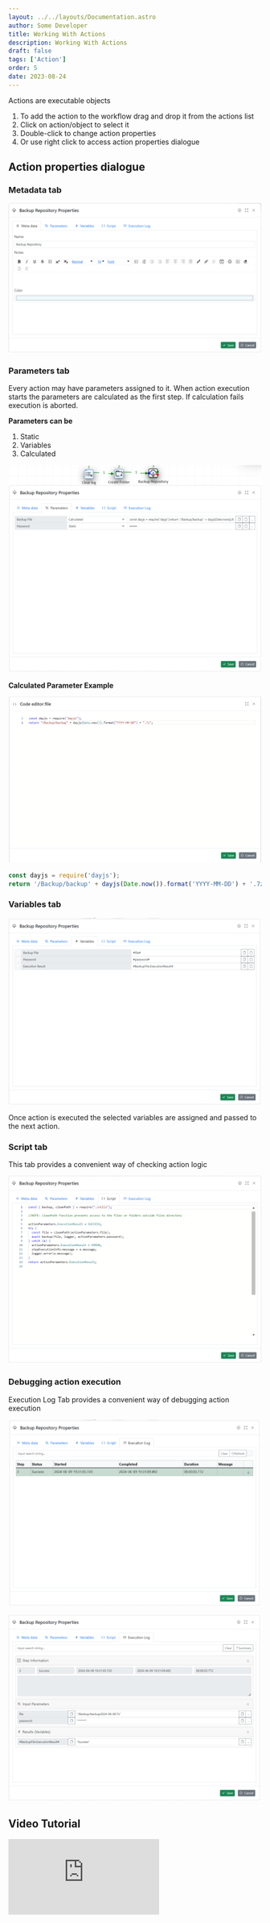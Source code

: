 ```yaml
---
layout: ../../layouts/Documentation.astro
author: Some Developer
title: Working With Actions
description: Working With Actions
draft: false
tags: ['Action']
order: 5
date: 2023-08-24
---
```


Actions are executable objects

1. To add the action to the workflow drag and drop it from the actions list
1. Click on action/object to select it
1. Double-click to change action properties
1. Or use right click to access action properties dialogue

## Action properties dialogue

### Metadata tab

![Action Metadata](../../assets/action-metadata.png)

### Parameters tab

Every action may have parameters assigned to it. When action execution starts the parameters are calculated as the first step. If calculation fails execution is aborted.

**Parameters can be**

1. Static
1. Variables
1. Calculated

![Action Parameters](../../assets/action-parameters.png)

**Calculated Parameter Example**

![Action Parameters](../../assets/action-calcualted-parameter.png)

```javascript
const dayjs = require('dayjs');
return '/Backup/backup' + dayjs(Date.now()).format('YYYY-MM-DD') + '.7z';
```

### Variables tab

![Action Variables](../../assets/action-variables.png)

Once action is executed the selected variables are assigned and passed to the next action.

### Script tab

This tab provides a convenient way of checking action logic

![Action Script](../../assets/action-script.png)

### Debugging action execution

Execution Log Tab provides a convenient way of debugging action execution

![Action Script](../../assets/action-execution-log-summary.png)

![Action Script](../../assets/action-execution-log-details.png)

## Video Tutorial

<div class="aspect-w-16 aspect-h-9">
  <iframe src="https://www.youtube.com/embed/S-eQnK6PmNk" frameborder="0" allow="accelerometer; autoplay; clipboard-write; encrypted-media; gyroscope; picture-in-picture" allowfullscreen></iframe>
</div>
